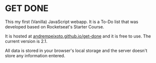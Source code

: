 # GET DONE

This my first (Vanilla) JavaScript webapp. It is a To-Do list that was developed based on
Rocketseat's Starter Course.

It is hosted at [andrempeixoto.github.io/get-done](https://andrempeixoto.github.io/get-done) and it
is free to use. The current version is 2.1.

All data is stored in your browser's local storage and the server doesn't store any information
entered.
